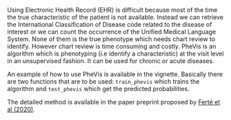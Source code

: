 Using Electronic Health Record (EHR) is difficult because most of the time the true characteristic of the patient is not available. Instead we can retrieve the International Classification of Disease code related to the disease of interest or we can count the occurrence of the Unified Medical Language System. None of them is the true phenotype which needs chart review to identify. However chart review is time consuming and costly. PheVis is an algorithm which is phenotyping (i.e identify a characteristic) at the visit level in an unsupervised fashion. It can be used for chronic or acute diseases.

An example of how to use PheVis is available in the vignette. Basically there are two functions that are to be used: `train_phevis` which trains the algorithm and `test_phevis` which get the predicted probabilities.

The detailed method is available in the paper preprint proposed by [Ferté et al (2020)](https://doi.org/10.1101/2020.06.15.20131458).